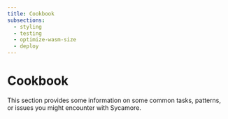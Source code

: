 ```yaml
---
title: Cookbook
subsections:
  - styling
  - testing
  - optimize-wasm-size
  - deploy
---
```


# Cookbook

This section provides some information on some common tasks, patterns, or issues
you might encounter with Sycamore.
